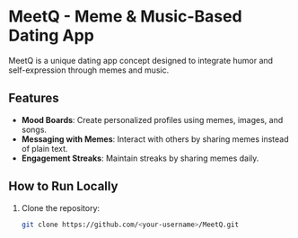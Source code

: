 # MeetQ - Meme & Music-Based Dating App

MeetQ is a unique dating app concept designed to integrate humor and self-expression through memes and music.

## Features
- **Mood Boards**: Create personalized profiles using memes, images, and songs.
- **Messaging with Memes**: Interact with others by sharing memes instead of plain text.
- **Engagement Streaks**: Maintain streaks by sharing memes daily.

## How to Run Locally
1. Clone the repository:
   ```bash
   git clone https://github.com/<your-username>/MeetQ.git
